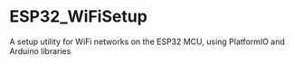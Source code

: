 # ESP32_WiFiSetup
 A setup utility for WiFi networks on the ESP32 MCU, using PlatformIO and Arduino libraries
